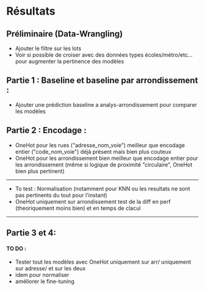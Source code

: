 # Résultats 

## Préliminaire (Data-Wrangling)

- Ajouter le filtre sur les lots
- Voir si possible de croiser avec des données types écoles/métro/etc... pour augmenter la pertinence des modèles 



## Partie 1 : Baseline et baseline par arrondissement :

- Ajouter une prédiction baseline a analys-arrondissement pour comparer les modèles

## Partie 2 : Encodage :

- OneHot pour les rues ("adresse_nom_voie") meilleur que encodage entier ("code_nom_voie") déjà présent mais bien plus couteux
- OneHot pour les arrondissement bien meilleur que encodage entier pour les arrondissement (même si logique de proximité "circulaire", OneHot bien plus pertinent)

---

- To test : Normalisation (notamment pour KNN ou les resultats ne sont pas pertinents du tout pour l'instant)
- OneHot uniquement sur arrondissement test de la diff en perf (theoriquement moins bien) et en temps de clacul

---

## Partie 3 et 4:

#### TO DO :

- Tester tout les modèles avec OneHot uniquement sur arr/ uniquement sur adresse/ et sur les deux
- idem pour normaliser
- améliorer le fine-tuning



